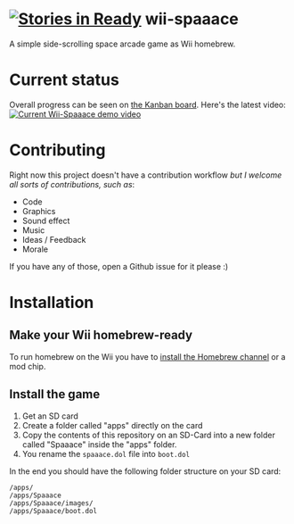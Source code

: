[![Stories in Ready](https://badge.waffle.io/avgp/wii-spaaace.png?label=ready&title=Ready)](https://waffle.io/avgp/wii-spaaace)
wii-spaaace
===========

A simple side-scrolling space arcade game as Wii homebrew.

# Current status
Overall progress can be seen on [the Kanban board](https://waffle.io/avgp/wii-spaaace).
Here's the latest video:  
[![Current Wii-Spaaace demo video](https://img.youtube.com/vi/PlVWPcLCzUk/0.jpg)](https://www.youtube.com/v/PlVWPcLCzUk)

# Contributing
Right now this project doesn't have a contribution workflow *but I welcome all sorts of contributions, such as*:

- Code
- Graphics
- Sound effect
- Music
- Ideas / Feedback
- Morale

If you have any of those, open a Github issue for it please :)

# Installation

## Make your Wii homebrew-ready
To run homebrew on the Wii you have to [install the Homebrew channel](http://www.wiibrew.org/wiki/Homebrew_Channel#Installation) or a mod chip.

## Install the game
1. Get an SD card
2. Create a folder called "apps" directly on the card
3. Copy the contents of this repository on an SD-Card into a new folder called "Spaaace" inside the "apps" folder.
4. You rename the ``spaaace.dol`` file into ``boot.dol``

In the end you should have the following folder structure on your SD card:

```
/apps/
/apps/Spaaace
/apps/Spaaace/images/
/apps/Spaaace/boot.dol
```
